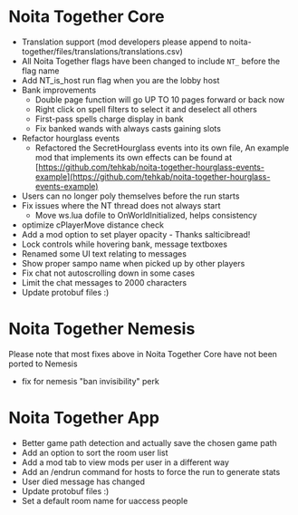 # Noita Together Core

- Translation support (mod developers please append to noita-together/files/translations/translations.csv)
- All Noita Together flags have been changed to include `NT_` before the flag name 
- Add NT_is_host run flag when you are the lobby host
- Bank improvements
    - Double page function will go UP TO 10 pages forward or back now
    - Right click on spell filters to select it and deselect all others
    - First-pass spells charge display in bank
    - Fix banked wands with always casts gaining slots
- Refactor hourglass events 
  - Refactored the SecretHourglass events into its own file, An example mod that implements its own effects can be found at [https://github.com/tehkab/noita-together-hourglass-events-example](https://github.com/tehkab/noita-together-hourglass-events-example)
- Users can no longer poly themselves before the run starts 
- Fix issues where the NT thread does not always start
  - Move ws.lua dofile to OnWorldInitialized, helps consistency 
- optimize cPlayerMove distance check 
- Add a mod option to set player opacity - Thanks salticibread!
- Lock controls while hovering bank, message textboxes
- Renamed some UI text relating to messages
- Show proper sampo name when picked up by other players
- Fix chat not autoscrolling down in some cases
- Limit the chat messages to 2000 characters
- Update protobuf files :)

# Noita Together Nemesis

Please note that most fixes above in Noita Together Core have not been ported to Nemesis

- fix for nemesis "ban invisibility" perk

# Noita Together App

- Better game path detection and actually save the chosen game path
- Add an option to sort the room user list
- Add a mod tab to view mods per user in a different way 
- Add an /endrun command for hosts to force the run to generate stats 
- User died message has changed
- Update protobuf files :)
- Set a default room name for uaccess people 
